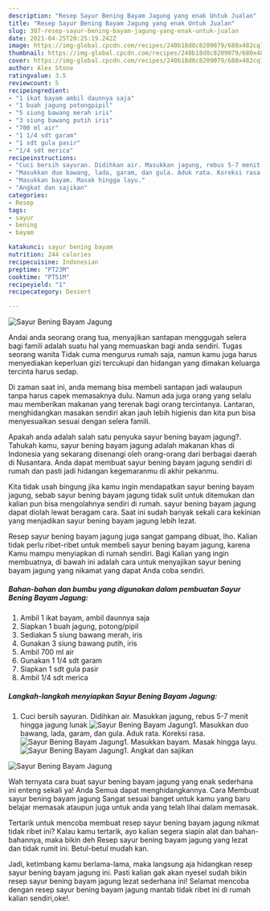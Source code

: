 ```yaml
---
description: "Resep Sayur Bening Bayam Jagung yang enak Untuk Jualan"
title: "Resep Sayur Bening Bayam Jagung yang enak Untuk Jualan"
slug: 307-resep-sayur-bening-bayam-jagung-yang-enak-untuk-jualan
date: 2021-04-25T20:25:19.242Z
image: https://img-global.cpcdn.com/recipes/240b18d8c8209079/680x482cq70/sayur-bening-bayam-jagung-foto-resep-utama.jpg
thumbnail: https://img-global.cpcdn.com/recipes/240b18d8c8209079/680x482cq70/sayur-bening-bayam-jagung-foto-resep-utama.jpg
cover: https://img-global.cpcdn.com/recipes/240b18d8c8209079/680x482cq70/sayur-bening-bayam-jagung-foto-resep-utama.jpg
author: Alex Stone
ratingvalue: 3.5
reviewcount: 5
recipeingredient:
- "1 ikat bayam ambil daunnya saja"
- "1 buah jagung potongpipil"
- "5 siung bawang merah iris"
- "3 siung bawang putih iris"
- "700 ml air"
- "1 1/4 sdt garam"
- "1 sdt gula pasir"
- "1/4 sdt merica"
recipeinstructions:
- "Cuci bersih sayuran. Didihkan air. Masukkan jagung, rebus 5-7 menit hingga jagung lunak"
- "Masukkan duo bawang, lada, garam, dan gula. Aduk rata. Koreksi rasa."
- "Masukkan bayam. Masak hingga layu."
- "Angkat dan sajikan"
categories:
- Resep
tags:
- sayur
- bening
- bayam

katakunci: sayur bening bayam 
nutrition: 244 calories
recipecuisine: Indonesian
preptime: "PT23M"
cooktime: "PT51M"
recipeyield: "1"
recipecategory: Dessert

---
```



![Sayur Bening Bayam Jagung](https://img-global.cpcdn.com/recipes/240b18d8c8209079/680x482cq70/sayur-bening-bayam-jagung-foto-resep-utama.jpg)

Andai anda seorang orang tua, menyajikan santapan menggugah selera bagi famili adalah suatu hal yang memuaskan bagi anda sendiri. Tugas seorang  wanita Tidak cuma mengurus rumah saja, namun kamu juga harus menyediakan keperluan gizi tercukupi dan hidangan yang dimakan keluarga tercinta harus sedap.

Di zaman  saat ini, anda memang bisa membeli santapan jadi walaupun tanpa harus capek memasaknya dulu. Namun ada juga orang yang selalu mau memberikan makanan yang terenak bagi orang tercintanya. Lantaran, menghidangkan masakan sendiri akan jauh lebih higienis dan kita pun bisa menyesuaikan sesuai dengan selera famili. 



Apakah anda adalah salah satu penyuka sayur bening bayam jagung?. Tahukah kamu, sayur bening bayam jagung adalah makanan khas di Indonesia yang sekarang disenangi oleh orang-orang dari berbagai daerah di Nusantara. Anda dapat membuat sayur bening bayam jagung sendiri di rumah dan pasti jadi hidangan kegemaranmu di akhir pekanmu.

Kita tidak usah bingung jika kamu ingin mendapatkan sayur bening bayam jagung, sebab sayur bening bayam jagung tidak sulit untuk ditemukan dan kalian pun bisa mengolahnya sendiri di rumah. sayur bening bayam jagung dapat diolah lewat beragam cara. Saat ini sudah banyak sekali cara kekinian yang menjadikan sayur bening bayam jagung lebih lezat.

Resep sayur bening bayam jagung juga sangat gampang dibuat, lho. Kalian tidak perlu ribet-ribet untuk membeli sayur bening bayam jagung, karena Kamu mampu menyiapkan di rumah sendiri. Bagi Kalian yang ingin membuatnya, di bawah ini adalah cara untuk menyajikan sayur bening bayam jagung yang nikamat yang dapat Anda coba sendiri.

<!--inarticleads1-->

##### Bahan-bahan dan bumbu yang digunakan dalam pembuatan Sayur Bening Bayam Jagung:

1. Ambil 1 ikat bayam, ambil daunnya saja
1. Siapkan 1 buah jagung, potong/pipil
1. Sediakan 5 siung bawang merah, iris
1. Gunakan 3 siung bawang putih, iris
1. Ambil 700 ml air
1. Gunakan 1 1/4 sdt garam
1. Siapkan 1 sdt gula pasir
1. Ambil 1/4 sdt merica




<!--inarticleads2-->

##### Langkah-langkah menyiapkan Sayur Bening Bayam Jagung:

1. Cuci bersih sayuran. Didihkan air. Masukkan jagung, rebus 5-7 menit hingga jagung lunak
<img src="https://img-global.cpcdn.com/steps/fe353c1a8721b7c1/160x128cq70/sayur-bening-bayam-jagung-langkah-memasak-1-foto.jpg" alt="Sayur Bening Bayam Jagung">1. Masukkan duo bawang, lada, garam, dan gula. Aduk rata. Koreksi rasa.
<img src="https://img-global.cpcdn.com/steps/0a7435fa95446823/160x128cq70/sayur-bening-bayam-jagung-langkah-memasak-2-foto.jpg" alt="Sayur Bening Bayam Jagung">1. Masukkan bayam. Masak hingga layu.
<img src="https://img-global.cpcdn.com/steps/f4664f0887f66942/160x128cq70/sayur-bening-bayam-jagung-langkah-memasak-3-foto.jpg" alt="Sayur Bening Bayam Jagung">1. Angkat dan sajikan
<img src="https://img-global.cpcdn.com/steps/949877c16e629443/160x128cq70/sayur-bening-bayam-jagung-langkah-memasak-4-foto.jpg" alt="Sayur Bening Bayam Jagung">



Wah ternyata cara buat sayur bening bayam jagung yang enak sederhana ini enteng sekali ya! Anda Semua dapat menghidangkannya. Cara Membuat sayur bening bayam jagung Sangat sesuai banget untuk kamu yang baru belajar memasak ataupun juga untuk anda yang telah lihai dalam memasak.

Tertarik untuk mencoba membuat resep sayur bening bayam jagung nikmat tidak ribet ini? Kalau kamu tertarik, ayo kalian segera siapin alat dan bahan-bahannya, maka bikin deh Resep sayur bening bayam jagung yang lezat dan tidak rumit ini. Betul-betul mudah kan. 

Jadi, ketimbang kamu berlama-lama, maka langsung aja hidangkan resep sayur bening bayam jagung ini. Pasti kalian gak akan nyesel sudah bikin resep sayur bening bayam jagung lezat sederhana ini! Selamat mencoba dengan resep sayur bening bayam jagung mantab tidak ribet ini di rumah kalian sendiri,oke!.

